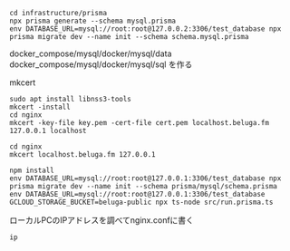 ```
cd infrastructure/prisma
npx prisma generate --schema mysql.prisma
env DATABASE_URL=mysql://root:root@127.0.0.2:3306/test_database npx prisma migrate dev --name init --schema schema.mysql.prisma
```

docker_compose/mysql/docker/mysql/data
docker_compose/mysql/docker/mysql/sql
を作る

mkcert

```
sudo apt install libnss3-tools
mkcert -install
cd nginx
mkcert -key-file key.pem -cert-file cert.pem localhost.beluga.fm 127.0.0.1 localhost
```

```
cd nginx
mkcert localhost.beluga.fm 127.0.0.1
```

```
npm install
env DATABASE_URL=mysql://root:root@127.0.0.1:3306/test_database npx prisma migrate dev --name init --schema prisma/mysql/schema.prisma
env DATABASE_URL=mysql://root:root@127.0.0.1:3306/test_database GCLOUD_STORAGE_BUCKET=beluga-public npx ts-node src/run.prisma.ts
```


ローカルPCのIPアドレスを調べてnginx.confに書く
```
ip
```